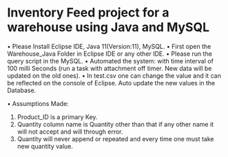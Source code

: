 # Inventory Feed project for a warehouse using Java and MySQL

•	Please Install Eclipse IDE, Java 11(Version:11), MySQL. 
•	First open the Warehouse_Java Folder in Eclipse IDE or any other IDE. 
•	Please run the query script in the MySQL. 
•	Automated the system: with time interval of 100 milli Seconds (run a task with attachment off timer. New data will be updated on the old ones).
•	In test.csv one can change the value and it can be reflected on the console of Eclipse. Auto update the new values in the Database. 

•	Assumptions Made: 
1.	Product_ID is a primary Key.
2.	Quantity column name is Quantity other than that if any other name it will not accept and will through error.
3.	Quantity will never append or repeated and every time one must take new quantity value.  
